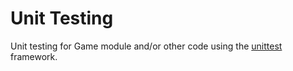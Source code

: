 # Unit Testing

Unit testing for Game module and/or other code using the [unittest](https://docs.python.org/2/library/unittest.html) framework.
